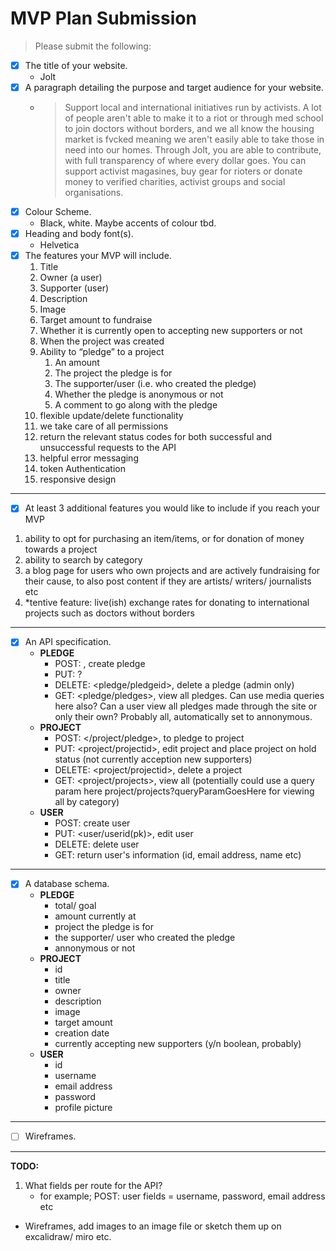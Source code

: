 # MVP Plan Submission
> Please submit the following:
- [x] The title of your website.
  - Jolt
- [x] A paragraph detailing the purpose and target audience for your website.
  - > Support local and international initiatives run by activists. A lot of people aren't able to make it to a riot or through med school to join doctors without borders, and we all know the housing market is fvcked meaning we aren't easily able to take those in need into our homes. Through Jolt, you are able to contribute, with full transparency of where every dollar goes. You can support activist magasines, buy gear for rioters or donate money to verified charities, activist groups and social organisations.
- [x] Colour Scheme.
  - Black, white. Maybe accents of colour tbd.
- [x] Heading and body font(s).
  - Helvetica
- [x] The features your MVP will include.
  1. Title
  2. Owner (a user)
  3. Supporter (user)
  4. Description
  5. Image
  6. Target amount to fundraise
  7. Whether it is currently open to accepting new supporters or not
  8. When the project was created
  9. Ability to “pledge” to a project
     1. An amount
     2. The project the pledge is for
     3. The supporter/user (i.e. who created the pledge)
     4. Whether the pledge is anonymous or not
     5. A comment to go along with the pledge
  10. flexible update/delete functionality
  11. we take care of all permissions
  12. return the relevant status codes for both successful and unsuccessful requests to the API
  13. helpful error messaging
  14. token Authentication
  15. responsive design

---

- [x] At least 3 additional features you would like to include if you reach your MVP
1. ability to opt for purchasing an item/items, or for donation of money towards a project
2. ability to search by category
3. a blog page for users who own projects and are actively fundraising for their cause, to also post content if they are artists/ writers/ journalists etc 
4. *tentive feature: live(ish) exchange rates for donating to international projects such as doctors without borders

---

- [x] An API specification.
  - **PLEDGE**
    - POST: </pledge>, create pledge
    - PUT: ?
    - DELETE: <pledge/pledgeid>, delete a pledge (admin only)
    - GET: <pledge/pledges>, view all pledges. Can use media queries here also? Can a user view all pledges made through the site or only their own? Probably all, automatically set to annonymous. 
  - **PROJECT**
    - POST: </project/pledge>, to pledge to project
    - PUT: <project/projectid>, edit project and place project on hold status (not currently acception new supporters)
    - DELETE: <project/projectid>, delete a project
    - GET: <project/projects>, view all (potentially could use a query param here project/projects?queryParamGoesHere for viewing all by category)
  - **USER**
    - POST: create user
    - PUT: <user/userid(pk)>, edit user
    - DELETE: delete user
    - GET: return user's information (id, email address, name etc)

---

- [x] A database schema.
  - **PLEDGE**
    - total/ goal
    - amount currently at
    - project the pledge is for
    - the supporter/ user who created the pledge
    - annonymous or not
  - **PROJECT**
    - id
    - title
    - owner
    - description
    - image
    - target amount
    - creation date
    - currently accepting new supporters (y/n boolean, probably)
  - **USER**
    - id
    - username
    - email address
    - password
    - profile picture

---

- [ ] Wireframes.

---

**TODO:** 
1. What fields per route for the API?
   - for example; POST: user fields = username, password, email address etc 
 - Wireframes, add images to an image file or sketch them up on excalidraw/ miro etc. 
